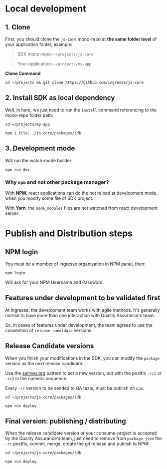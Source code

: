 # Local development

## 1. Clone
First, you should clone the `js-core` mono-repo at __the same folder level__ of your application folder, example:

> SDK mono-repo: `~/projects/js-core`

> Your application: `~/projects/my-app`

__Clone Command__
```shell
cd ~/projects && git clone https://github.com/ingresse/js-core
```

## 2. Install SDK as local dependency
Well, in here, we just need to run the `install` command referencing to the mono-repo folder path:

```shell
cd ~/projects/my-app
```
```shell
npm i file:../js-core/packages/sdk
```

## 3. Development mode
Will run the watch-mode builder:
```shell
npm run dev
```

### Why `npm` and not other package manager?

With __NPM__, react applications can do the hot reload at development mode, when you modify some file of SDK project.

With __Yarn__, the `node_modules` files are not watched from react development server.

# Publish and Distribution steps

## NPM login
You must be a member of Ingresse organization in NPM panel, then:
```shell
npm login
```
Will ask for your NPM Username and Password.

## Features under development to be validated first
At Ingresse, the development team works with agile methods.
It's generally normal to have more than one interaction with Quality Assurance's team.

So, in cases of features under development, the team agrees to use the convention of `release candidate` versions.

## Release Candidate versions
When you finish your modifications in the SDK, you can modify the `package` version as the next release candidate.

Use the [semver.org](https://semver.org/) pattern to set a new version, but with the postfix `-rc1` or `-rc2` in the numeric sequence.

Every `-rc` version to be sended to QA tests, must be publish on `npm`:

```shell
cd ~/projects/js-core/packages/sdk
```

```shell
npm run deploy
```

## Final version: publishing / distributing
When the release candidate version or your consume-project is accepted by the Quality Assurance's team, just need to remove from `package.json` the `-rc` postfix, commit, merge, create the git release and publish to NPM:

```shell
cd ~/projects/js-core/packages/sdk
```
```shell
npm run deploy
```
